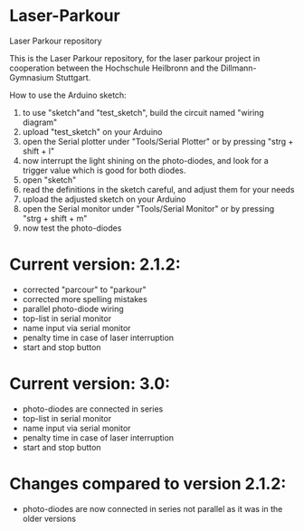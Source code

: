 # Laser-Parkour

Laser Parkour repository

This is the Laser Parkour repository, for the laser parkour project in cooperation between the Hochschule Heilbronn and the Dillmann-Gymnasium Stuttgart.

How to use the Arduino sketch:

1. to use "sketch"and "test_sketch", build the circuit named "wiring diagram"
2. upload "test_sketch" on your Arduino
3. open the Serial plotter under "Tools/Serial Plotter" or by pressing "strg + shift + l"
4. now interrupt the light shining on the photo-diodes, and look for a trigger value which is good for both diodes.
5. open "sketch"
6. read the definitions in the sketch careful, and adjust them for your needs
7. upload the adjusted sketch on your Arduino
8. open the Serial monitor under "Tools/Serial Monitor" or by pressing "strg + shift + m"
9. now test the photo-diodes

# Current version: 2.1.2:

- corrected "parcour" to "parkour"
- corrected more spelling mistakes
- parallel photo-diode wiring
- top-list in serial monitor
- name input via serial monitor
- penalty time in case of laser interruption
- start and stop button

# Current version: 3.0:

- photo-diodes are connected in series
- top-list in serial monitor
- name input via serial monitor
- penalty time in case of laser interruption
- start and stop button

# Changes compared to version 2.1.2:

- photo-diodes are now connected in series not parallel as it was in the older versions
